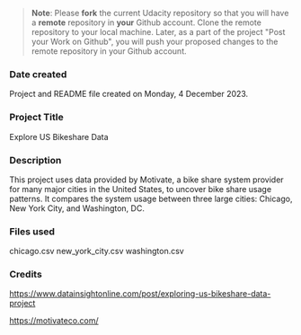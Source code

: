 >**Note**: Please **fork** the current Udacity repository so that you will have a **remote** repository in **your** Github account. Clone the remote repository to your local machine. Later, as a part of the project "Post your Work on Github", you will push your proposed changes to the remote repository in your Github account.

### Date created
Project and README file created on Monday, 4 December 2023.

### Project Title
Explore US Bikeshare Data

### Description
This project uses data provided by Motivate, a bike share system provider for many major cities in the United States, to uncover bike share usage patterns. It compares the system usage between three large cities: Chicago, New York City, and Washington, DC.

### Files used
chicago.csv
new_york_city.csv
washington.csv

### Credits
https://www.datainsightonline.com/post/exploring-us-bikeshare-data-project

https://motivateco.com/
